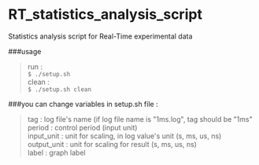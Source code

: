 # RT_statistics_analysis_script
Statistics analysis script for Real-Time experimental data

###usage
>run : <br>
`
$ ./setup.sh
`<br>
>clean : <br>
`
$ ./setup.sh clean
`<br>

###you can change variables in setup.sh file :
>tag : log file's name (if log file name is "1ms.log", tag should be "1ms"<br>
>period : control period (input unit)<br>
>input_unit : unit for scaling, in log value's unit (s, ms, us, ns)<br>
>output_unit : unit for scaling for result (s, ms, us, ns)<br>
>label : graph label<br>
